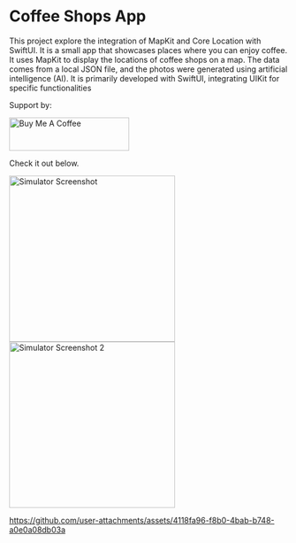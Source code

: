 # Coffee Shops App
This project explore the integration of MapKit and Core Location with SwiftUI. It is a small app that showcases places where you can enjoy coffee. It uses MapKit to display the locations of coffee shops on a map. The data comes from a local JSON file, and the photos were generated using artificial intelligence (AI). It is primarily developed with SwiftUI, integrating UIKit for specific functionalities

Support by:

<a href="https://www.buymeacoffee.com/eliofernandez" target="_blank"><img src="https://cdn.buymeacoffee.com/buttons/v2/default-yellow.png" alt="Buy Me A Coffee" style="height: 60px !important;width: 217px !important;" ></a>

Check it out below.

<img src="https://github.com/user-attachments/assets/9c160fca-8a88-461b-9c47-53cdb7cbf85d" alt="Simulator Screenshot" width="300">

<img src="https://github.com/user-attachments/assets/6c010525-6fcb-4382-a746-0c384775e546" alt="Simulator Screenshot 2" width="300">

https://github.com/user-attachments/assets/4118fa96-f8b0-4bab-b748-a0e0a08db03a
